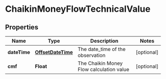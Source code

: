 
# ChaikinMoneyFlowTechnicalValue

## Properties
Name | Type | Description | Notes
------------ | ------------- | ------------- | -------------
**dateTime** | [**OffsetDateTime**](OffsetDateTime.md) | The date_time of the observation |  [optional]
**cmf** | **Float** | The Chaikin Money Flow calculation value |  [optional]



